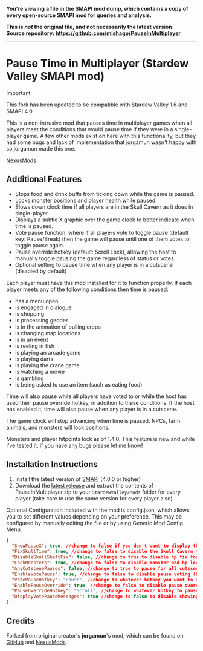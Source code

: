 **You're viewing a file in the SMAPI mod dump, which contains a copy of every open-source SMAPI mod
for queries and analysis.**

**This is _not_ the original file, and not necessarily the latest version.**  
**Source repository: https://github.com/mishagp/PauseInMultiplayer**

----

# Pause Time in Multiplayer (Stardew Valley SMAPI mod) 

> [!IMPORTANT]  
> This fork has been updated to be compatible with Stardew Valley 1.6 and SMAPI 4.0

This is a non-intrusive mod that pauses time in multiplayer games when all players meet the conditions that would pause time if they were in a single-player game. A few other mods exist on here with this functionality, but they had some bugs and lack of implementation that jorgamun wasn't happy with so jorgamun made this one.

[NexusMods](https://www.nexusmods.com/stardewvalley/mods/21327)

## Additional Features

* Stops food and drink buffs from ticking down while the game is paused.
* Locks monster positions and player health while paused.
* Slows down clock time if all players are in the Skull Cavern as it does in single-player.
* Displays a subtle X graphic over the game clock to better indicate when time is paused.
* Vote pause function, where if all players vote to toggle pause (default key: Pause/Break) then the game will pause until one of them votes to toggle pause again.
* Pause override hotkey (default: Scroll Lock), allowing the host to manually toggle pausing the game regardless of status or votes
* Optional setting to pause time when any player is in a cutscene (disabled by default)


Each player must have this mod installed for it to function properly.
If each player meets any of the following conditions then time is paused:

* has a menu open
* is engaged in dialogue
* is shopping
* is processing geodes
* is in the animation of pulling crops
* is changing map locations
* is in an event
* is reeling in fish
* is playing an arcade game
* is playing darts
* is playing the crane game
* is watching a movie
* is gambling
* is being asked to use an item (such as eating food)

Time will also pause while all players have voted to or while the host has used their pause override hotkey, in addition to these conditions. If the host has enabled it, time will also pause when any player is in a cutscene.

The game clock will stop advancing when time is paused. NPCs, farm animals, and monsters will lock positions.

Monsters and player hitpoints lock as of 1.4.0.
This feature is new and while I've tested it, if you have any bugs please let me know!

## Installation Instructions

1. Install the latest version of [SMAPI](https://smapi.io/) (4.0.0 or higher)
2. Download the [latest release](https://github.com/mishagp/PauseInMultiplayer/releases) and extract the contents of PauseInMultiplayer.zip to your `StardewValley/Mods` folder for every player (take care to use the same version for every player also)


Optional Configuration
Included with the mod is config.json, which allows you to set different values depending on your preference.
This may be configured by manually editing the file or by using Generic Mod Config Menu.
```json
{
  "ShowPauseX": true, //change to false if you don't want to display the X graphic when paused
  "FixSkullTime": true, //change to false to disable the Skull Cavern time fix (host only)
  "DisableSkullShaftFix": false, //change to true to disable hp fix for dropping down shafts
  "LockMonsters": true, //change to false to disable monster and hp locking (host only)
  "AnyCutscenePauses": false, //change to true to pause for all cutscenes (host only)
  "EnableVotePause": true, //change to false to disable pause voting (host only)
  "VotePauseHotkey": "Pause", //change to whatever hotkey you want to toggle vote pause
  "EnablePauseOverride": true, //change to false to disable pause override hotkey (host only)
  "PauseOverrideHotkey": "Scroll", //change to whatever hotkey to pause override (host only)
  "DisplayVotePauseMessages": true //change to false to disable showing vote messages
}
```

## Credits

Forked from original creator's **jorgamun**'s mod, which can be found on [GitHub](https://github.com/jorgamun/PauseInMultiplayer) and [NexusMods](https://www.nexusmods.com/stardewvalley/mods/10328).